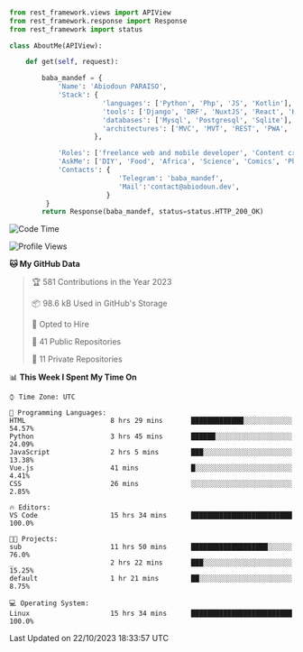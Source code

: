 ###
```python
from rest_framework.views import APIView
from rest_framework.response import Response
from rest_framework import status

class AboutMe(APIView):

    def get(self, request):

        baba_mandef = {
            'Name': 'Abiodoun PARAISO',
            'Stack': {
                       'languages': ['Python', 'Php', 'JS', 'Kotlin'],
                       'tools': ['Django', 'DRF', 'NuxtJS', 'React', 'Kotlin', 'Electron'],
                       'databases': ['Mysql', 'Postgresql', 'Sqlite'],
                       'architectures': ['MVC', 'MVT', 'REST', 'PWA', 'SPA', 'MicroServices']
                     },

            'Roles': ['freelance web and mobile developer', 'Content creator', 'Teacher', 'Mentor'],
            'AskMe': ['DIY', 'Food', 'Africa', 'Science', 'Comics', 'Photography', 'Tech', 'Programming'],
            'Contacts': {
                           'Telegram': 'baba_mandef',
                           'Mail':'contact@abiodoun.dev',
                        }
         }
        return Response(baba_mandef, status=status.HTTP_200_OK)

```                    

<!--START_SECTION:waka-->
![Code Time](http://img.shields.io/badge/Code%20Time-805%20hrs%2031%20mins-blue)

![Profile Views](http://img.shields.io/badge/Profile%20Views-1-blue)

**🐱 My GitHub Data** 

> 🏆 581 Contributions in the Year 2023
 > 
> 📦 98.6 kB Used in GitHub's Storage 
 > 
> 💼 Opted to Hire
 > 
> 📜 41 Public Repositories 
 > 
> 🔑 11 Private Repositories  
 > 
📊 **This Week I Spent My Time On** 

```text
⌚︎ Time Zone: UTC

💬 Programming Languages: 
HTML                     8 hrs 29 mins       █████████████░░░░░░░░░░░░   54.57% 
Python                   3 hrs 45 mins       ██████░░░░░░░░░░░░░░░░░░░   24.09% 
JavaScript               2 hrs 5 mins        ███░░░░░░░░░░░░░░░░░░░░░░   13.38% 
Vue.js                   41 mins             █░░░░░░░░░░░░░░░░░░░░░░░░   4.41% 
CSS                      26 mins             ░░░░░░░░░░░░░░░░░░░░░░░░░   2.85%

🔥 Editors: 
VS Code                  15 hrs 34 mins      █████████████████████████   100.0%

🐱‍💻 Projects: 
sub                      11 hrs 50 mins      ███████████████████░░░░░░   76.0% 
_                        2 hrs 22 mins       ███░░░░░░░░░░░░░░░░░░░░░░   15.25% 
default                  1 hr 21 mins        ██░░░░░░░░░░░░░░░░░░░░░░░   8.75%

💻 Operating System: 
Linux                    15 hrs 34 mins      █████████████████████████   100.0%

```


 Last Updated on 22/10/2023 18:33:57 UTC
<!--END_SECTION:waka-->
